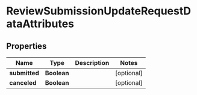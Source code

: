 

# ReviewSubmissionUpdateRequestDataAttributes


## Properties

| Name | Type | Description | Notes |
|------------ | ------------- | ------------- | -------------|
|**submitted** | **Boolean** |  |  [optional] |
|**canceled** | **Boolean** |  |  [optional] |



